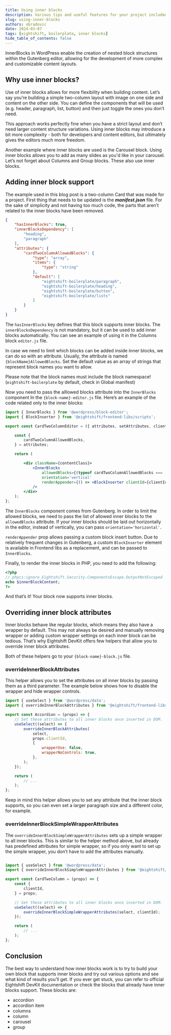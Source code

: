```yaml
---
title: Using inner blocks
description: Various tips and useful features for your project included in Eightshift DevKit.
slug: using-inner-blocks
authors: obradovic
date: 2024-03-07
tags: [eightshift, boilerplate, inner blocks]
hide_table_of_contents: false
---
```


InnerBlocks in WordPress enable the creation of nested block structures within the Gutenberg editor, allowing for the development of more complex and customizable content layouts.
<!--truncate-->

## Why use inner blocks?

Use of inner blocks allows for more flexibility when building content. Let’s say you’re building a simple two-column layout with image on one side and content on the other side. You can define the components that will be used (e.g. header, paragraph, list, button) and then just toggle the ones you don’t need.

This approach works perfectly fine when you have a strict layout and don’t need larger content structure variations. Using inner blocks may introduce a bit more complexity - both for developers and content editors, but ultimately gives the editors much more freedom.

Another example where inner blocks are used is the Carousel block. Using inner blocks allows you to add as many slides as you'd like in your carousel. Let’s not forget about Columns and Group blocks. These also use inner blocks.

## Adding inner block support

The example used in this blog post is a two-column Card that was made for a project. First thing that needs to be updated is the ***manifest.json*** file. For the sake of simplicity and not having too much code, the parts that aren’t related to the inner blocks have been removed.

```json
{
	"hasInnerBlocks": true,
	"innerBlocksDependency": [
		"heading",
		"paragraph"
	],
	"attributes": {
		"cardTwoColumnAllowedBlocks": {
			"type": "array",
			"items": {
				"type": "string"
			},
			"default": [
				"eightshift-boilerplate/paragraph",
				"eightshift-boilerplate/heading",
				"eightshift-boilerplate/button",
				"eightshift-boilerplate/lists"
			]
		}
	}
}
```

The `hasInnerBlocks` key defines that this block supports inner blocks. The `innerBlocksDependency` is not mandatory, but it can be used to add inner blocks automatically. You can see an example of using it in the Columns block `editor.js` file.

In case we need to limit which blocks can be added inside inner blocks, we can do so with an attribute. Usually, the attribute is named `{blockName}AllowedBlocks`. Set the default value as an array of strings that represent block names you want to allow.

Please note that the block names must include the block namespace! (`eightshift-boilerplate` by default, check in Global manifest)

Now you need to pass the alllowed blocks attribute into the `InnerBlocks` component In the `{block-name}-editor.js` file. Here’s an example of the code related only to the inner blocks:

```jsx
import { InnerBlocks } from '@wordpress/block-editor';
import { BlockInserter } from '@eightshift/frontend-libs/scripts';

export const CardTwoColumnEditor = ({ attributes, setAttributes, clientId }) => {

	const {
		cardTwoColumnAllowedBlocks,
	} = attributes;

	return (

		<div className={contentClass}>
			<InnerBlocks
				allowedBlocks={(typeof cardTwoColumnAllowedBlocks === 'undefined') || cardTwoColumnAllowedBlocks}
				orientation='vertical'
				renderAppender={() => <BlockInserter clientId={clientId} />}
			/>
		</div>
	);
};
```

The `InnerBlocks` component comes from Gutenberg. In order to limit the allowed blocks, we need to pass the list of allowed inner blocks to the `allowedBlocks` attribute. If your inner blocks should be laid out horizontally in the editor, instead of vertically, you can pass `orientation='horizontal'`.

`renderAppender` prop allows passing a custom block insert button. Due to relatively frequent changes in Gutenberg, a custom `BlockInserter` element is available in Frontend libs as a replacement, and can be passed to `InnerBlocks`.

Finally, to render the inner blocks in PHP, you need to add the following:

```php
<?php
// phpcs:ignore Eightshift.Security.ComponentsEscape.OutputNotEscaped
echo $innerBlockContent;
?>
```

And that’s it! Your block now supports inner blocks.

## Overriding inner block attributes

Inner blocks behave like regular blocks, which means they also have a wrapper by default. This may not always be desired and manually removing wrapper or adding custom wrapper settings on each inner block can be tedious. That’s why Eightshift DevKit offers few helpers that allow you to override inner block attributes.

Both of these helpers go to your `{block-name}-block.js` file.

### overrideInnerBlockAttributes

This helper allows you to set the attributes on all inner blocks by passing them as a third parameter. The example below shows how to disable the wrapper and hide wrapper controls.

```jsx
import { useSelect } from '@wordpress/data';
import { overrideInnerBlockAttributes } from '@eightshift/frontend-libs/scripts';

export const Accordion = (props) => {
	// Set these attributes to all inner blocks once inserted in DOM.
	useSelect((select) => {
		overrideInnerBlockAttributes(
			select,
			props.clientId,
			{
				wrapperUse: false,
				wrapperNoControls: true,
			},
		);
	});

	return (
		// ...
	);
};
```

Keep in mind this helper allows you to set any attribute that the inner block supports, so you can even set a larger paragraph size and a different color, for example.

### overrideInnerBlockSimpleWrapperAttributes

The `overrideInnerBlockSimpleWrapperAttributes` sets up a simple wrapper to all inner blocks. This is similar to the helper method above, but already has predefined attributes for simple wrapper, so if you only want to set up the simple wrapper, you don’t have to add the attributes manually.

```jsx

import { useSelect } from '@wordpress/data';
import { overrideInnerBlockSimpleWrapperAttributes } from '@eightshift/frontend-libs/scripts';

export const CardTwoColumn = (props) => {
	const {
		clientId,
	} = props;

	// Set these attributes to all inner blocks once inserted in DOM.
	useSelect((select) => {
		overrideInnerBlockSimpleWrapperAttributes(select, clientId);
	});

	return (
		// ...
	);
};
```

## Conclusion

The best way to understand how inner blocks work is to try to build your own block that supports inner blocks and try out various options and see what kind of results you’ll get. If you ever get stuck, you can refer to official Eightshift DevKit documentation or check the blocks that already have inner blocks support. These blocks are:

- accordion
- accordion item
- columns
- column
- carousel
- group
